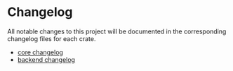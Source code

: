 # Changelog

All notable changes to this project will be documented in the corresponding changelog files for each crate.

- [core changelog](./crates/core/CHANGELOG.md)
- [backend changelog](./crates/backend/CHANGELOG.md)
